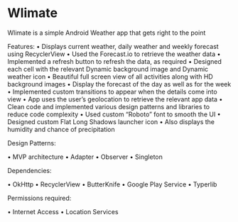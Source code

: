 # Wlimate

Wlimate is a simple Android Weather app that gets right to the point

Features:
•	Displays current weather, daily weather and weekly forecast using RecyclerView
•	Used the Forecast.io to retrieve the weather data
•	Implemented a refresh button to refresh the data, as required
•	Designed each cell with the relevant Dynamic background image and Dynamic weather icon
•	Beautiful full screen view of all activities along with HD background images
•	Display the forecast of the day as well as for the week
•	Implemented custom transitions to appear when the details come into view
•	App uses the user’s geolocation to retrieve the relevant app data
•	Clean code and implemented various design patterns and libraries to reduce code complexity
•	Used custom “Roboto” font to smooth the UI
•	Designed custom Flat Long Shadows launcher icon
•	Also displays the humidity and chance of precipitation 

Design Patterns:

•	MVP architecture
•	Adapter
•	Observer
•	Singleton

Dependencies:

•	OkHttp
•	RecyclerView
•	ButterKnife
•	Google Play Service
•	Typerlib

Permissions required:

•	Internet Access
•	Location Services
